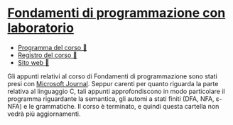 # [Fondamenti di programmazione con laboratorio](https://esami.unipi.it/programma.php?c=53659&aa=2022&cid=9&did=20)

- [Programma del corso 📘](https://esami.unipi.it/programma.php?c=53659&aa=2022&cid=9&did=20)
- [Registro del corso 📑](https://unimap.unipi.it/registri/dettregistriNEW.php?re=7084718::::&ri=9408)
- [Sito web 🔗](http://pages.di.unipi.it/bodei/CORSO_FP_22/FP/index.html)

Gli appunti relativi al corso di Fondamenti di programmazione sono stati presi con [Microsoft Journal](https://apps.microsoft.com/store/detail/microsoft-journal/9N318R854RHH?hl=it-it&gl=it). Seppur carenti per quanto riguarda la parte relativa al linguaggio C, tali appunti approfondiscono in modo particolare
il programma riguardante la semantica, gli automi a stati finiti (DFA, NFA, ε-NFA) e le grammatiche.
Il corso è terminato, e quindi questa cartella non vedrà più aggiornamenti.